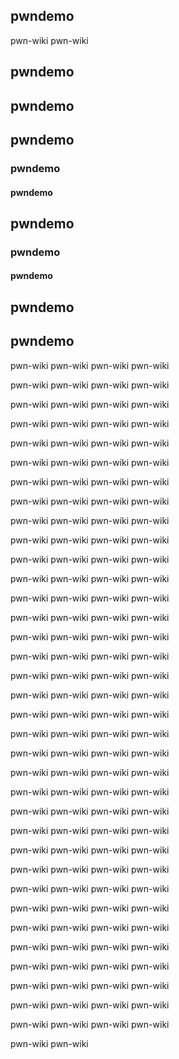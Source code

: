 ## pwndemo

pwn-wiki
pwn-wiki

## pwndemo
## pwndemo
## pwndemo
### pwndemo
#### pwndemo
## pwndemo
### pwndemo
#### pwndemo
## pwndemo
## pwndemo

pwn-wiki
pwn-wiki
pwn-wiki
pwn-wiki


pwn-wiki
pwn-wiki
pwn-wiki
pwn-wiki


pwn-wiki
pwn-wiki
pwn-wiki
pwn-wiki


pwn-wiki
pwn-wiki
pwn-wiki
pwn-wiki


pwn-wiki
pwn-wiki
pwn-wiki
pwn-wiki


pwn-wiki
pwn-wiki
pwn-wiki
pwn-wiki


pwn-wiki
pwn-wiki
pwn-wiki
pwn-wiki


pwn-wiki
pwn-wiki
pwn-wiki
pwn-wiki


pwn-wiki
pwn-wiki
pwn-wiki
pwn-wiki


pwn-wiki
pwn-wiki
pwn-wiki
pwn-wiki


pwn-wiki
pwn-wiki
pwn-wiki
pwn-wiki


pwn-wiki
pwn-wiki
pwn-wiki
pwn-wiki


pwn-wiki
pwn-wiki
pwn-wiki
pwn-wiki


pwn-wiki
pwn-wiki
pwn-wiki
pwn-wiki


pwn-wiki
pwn-wiki
pwn-wiki
pwn-wiki


pwn-wiki
pwn-wiki
pwn-wiki
pwn-wiki


pwn-wiki
pwn-wiki
pwn-wiki
pwn-wiki


pwn-wiki
pwn-wiki
pwn-wiki
pwn-wiki


pwn-wiki
pwn-wiki
pwn-wiki
pwn-wiki


pwn-wiki
pwn-wiki
pwn-wiki
pwn-wiki


pwn-wiki
pwn-wiki
pwn-wiki
pwn-wiki


pwn-wiki
pwn-wiki
pwn-wiki
pwn-wiki


pwn-wiki
pwn-wiki
pwn-wiki
pwn-wiki


pwn-wiki
pwn-wiki
pwn-wiki
pwn-wiki


pwn-wiki
pwn-wiki
pwn-wiki
pwn-wiki


pwn-wiki
pwn-wiki
pwn-wiki
pwn-wiki


pwn-wiki
pwn-wiki
pwn-wiki
pwn-wiki


pwn-wiki
pwn-wiki
pwn-wiki
pwn-wiki


pwn-wiki
pwn-wiki
pwn-wiki
pwn-wiki


pwn-wiki
pwn-wiki
pwn-wiki
pwn-wiki


pwn-wiki
pwn-wiki
pwn-wiki
pwn-wiki


pwn-wiki
pwn-wiki
pwn-wiki
pwn-wiki


pwn-wiki
pwn-wiki
pwn-wiki
pwn-wiki


pwn-wiki
pwn-wiki
pwn-wiki
pwn-wiki


pwn-wiki
pwn-wiki
pwn-wiki
pwn-wiki


pwn-wiki
pwn-wiki
